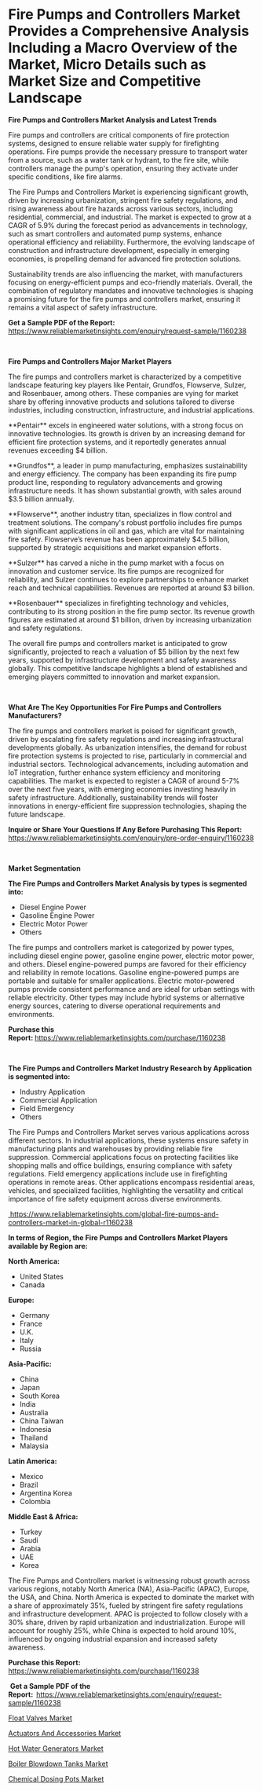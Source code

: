 <p><h1>Fire Pumps and Controllers Market Provides a Comprehensive Analysis Including a Macro Overview of the Market, Micro Details such as Market Size and Competitive Landscape</h1></p><p><strong>Fire Pumps and Controllers Market Analysis and Latest Trends</strong></p>
<p><p>Fire pumps and controllers are critical components of fire protection systems, designed to ensure reliable water supply for firefighting operations. Fire pumps provide the necessary pressure to transport water from a source, such as a water tank or hydrant, to the fire site, while controllers manage the pump's operation, ensuring they activate under specific conditions, like fire alarms.</p><p>The Fire Pumps and Controllers Market is experiencing significant growth, driven by increasing urbanization, stringent fire safety regulations, and rising awareness about fire hazards across various sectors, including residential, commercial, and industrial. The market is expected to grow at a CAGR of 5.9% during the forecast period as advancements in technology, such as smart controllers and automated pump systems, enhance operational efficiency and reliability. Furthermore, the evolving landscape of construction and infrastructure development, especially in emerging economies, is propelling demand for advanced fire protection solutions.</p><p>Sustainability trends are also influencing the market, with manufacturers focusing on energy-efficient pumps and eco-friendly materials. Overall, the combination of regulatory mandates and innovative technologies is shaping a promising future for the fire pumps and controllers market, ensuring it remains a vital aspect of safety infrastructure.</p></p>
<p><strong>Get a Sample PDF of the Report:&nbsp;</strong> <a href="https://www.reliablemarketinsights.com/enquiry/request-sample/1160238?utm_campaign=2004&utm_medium=2&utm_source=Github&utm_content=ia&utm_term=26122024&utm_id=fire-pumps-and-controllers">https://www.reliablemarketinsights.com/enquiry/request-sample/1160238</a></p>
<p>&nbsp;</p>
<p><strong>Fire Pumps and Controllers Major Market Players</strong></p>
<p><p>The fire pumps and controllers market is characterized by a competitive landscape featuring key players like Pentair, Grundfos, Flowserve, Sulzer, and Rosenbauer, among others. These companies are vying for market share by offering innovative products and solutions tailored to diverse industries, including construction, infrastructure, and industrial applications.</p><p>**Pentair** excels in engineered water solutions, with a strong focus on innovative technologies. Its growth is driven by an increasing demand for efficient fire protection systems, and it reportedly generates annual revenues exceeding $4 billion.</p><p>**Grundfos**, a leader in pump manufacturing, emphasizes sustainability and energy efficiency. The company has been expanding its fire pump product line, responding to regulatory advancements and growing infrastructure needs. It has shown substantial growth, with sales around $3.5 billion annually.</p><p>**Flowserve**, another industry titan, specializes in flow control and treatment solutions. The company's robust portfolio includes fire pumps with significant applications in oil and gas, which are vital for maintaining fire safety. Flowserve’s revenue has been approximately $4.5 billion, supported by strategic acquisitions and market expansion efforts.</p><p>**Sulzer** has carved a niche in the pump market with a focus on innovation and customer service. Its fire pumps are recognized for reliability, and Sulzer continues to explore partnerships to enhance market reach and technical capabilities. Revenues are reported at around $3 billion.</p><p>**Rosenbauer** specializes in firefighting technology and vehicles, contributing to its strong position in the fire pump sector. Its revenue growth figures are estimated at around $1 billion, driven by increasing urbanization and safety regulations.</p><p>The overall fire pumps and controllers market is anticipated to grow significantly, projected to reach a valuation of $5 billion by the next few years, supported by infrastructure development and safety awareness globally. This competitive landscape highlights a blend of established and emerging players committed to innovation and market expansion.</p></p>
<p>&nbsp;</p>
<p><strong>What Are The Key Opportunities For Fire Pumps and Controllers Manufacturers?</strong></p>
<p><p>The fire pumps and controllers market is poised for significant growth, driven by escalating fire safety regulations and increasing infrastructural developments globally. As urbanization intensifies, the demand for robust fire protection systems is projected to rise, particularly in commercial and industrial sectors. Technological advancements, including automation and IoT integration, further enhance system efficiency and monitoring capabilities. The market is expected to register a CAGR of around 5-7% over the next five years, with emerging economies investing heavily in safety infrastructure. Additionally, sustainability trends will foster innovations in energy-efficient fire suppression technologies, shaping the future landscape.</p></p>
<p><strong>Inquire or Share Your Questions If Any Before Purchasing This Report:</strong> <a href="https://www.reliablemarketinsights.com/enquiry/pre-order-enquiry/1160238?utm_campaign=2004&utm_medium=2&utm_source=Github&utm_content=ia&utm_term=26122024&utm_id=fire-pumps-and-controllers">https://www.reliablemarketinsights.com/enquiry/pre-order-enquiry/1160238</a></p>
<p>&nbsp;</p>
<p><strong>Market Segmentation</strong></p>
<p><strong>The Fire Pumps and Controllers Market Analysis by types is segmented into:</strong></p>
<p><ul><li>Diesel Engine Power</li><li>Gasoline Engine Power</li><li>Electric Motor Power</li><li>Others</li></ul></p>
<p><p>The fire pumps and controllers market is categorized by power types, including diesel engine power, gasoline engine power, electric motor power, and others. Diesel engine-powered pumps are favored for their efficiency and reliability in remote locations. Gasoline engine-powered pumps are portable and suitable for smaller applications. Electric motor-powered pumps provide consistent performance and are ideal for urban settings with reliable electricity. Other types may include hybrid systems or alternative energy sources, catering to diverse operational requirements and environments.</p></p>
<p><strong>Purchase this Report:&nbsp;</strong><a href="https://www.reliablemarketinsights.com/purchase/1160238?utm_campaign=2004&utm_medium=2&utm_source=Github&utm_content=ia&utm_term=26122024&utm_id=fire-pumps-and-controllers">https://www.reliablemarketinsights.com/purchase/1160238</a></p>
<p>&nbsp;</p>
<p><strong>The Fire Pumps and Controllers Market Industry Research by Application is segmented into:</strong></p>
<p><ul><li>Industry Application</li><li>Commercial Application</li><li>Field Emergency</li><li>Others</li></ul></p>
<p><p>The Fire Pumps and Controllers Market serves various applications across different sectors. In industrial applications, these systems ensure safety in manufacturing plants and warehouses by providing reliable fire suppression. Commercial applications focus on protecting facilities like shopping malls and office buildings, ensuring compliance with safety regulations. Field emergency applications include use in firefighting operations in remote areas. Other applications encompass residential areas, vehicles, and specialized facilities, highlighting the versatility and critical importance of fire safety equipment across diverse environments.</p></p>
<p><a href="https://www.reliablemarketinsights.com/global-fire-pumps-and-controllers-market-in-global-r1160238?utm_campaign=2004&utm_medium=2&utm_source=Github&utm_content=ia&utm_term=26122024&utm_id=fire-pumps-and-controllers">&nbsp;https://www.reliablemarketinsights.com/global-fire-pumps-and-controllers-market-in-global-r1160238</a></p>
<p><strong>In terms of Region, the Fire Pumps and Controllers Market Players available by Region are:</strong></p>
<p>
    <p> <strong> North America: </strong>
        <ul>
            <li>United States</li>
            <li>Canada</li>
        </ul>
        </p> 
    <p> <strong> Europe: </strong>
        <ul>
            <li>Germany</li>
            <li>France</li>
            <li>U.K.</li>
            <li>Italy</li>
            <li>Russia</li>
        </ul>
        </p> 
    <p> <strong> Asia-Pacific: </strong>
        <ul>
            <li>China</li>
            <li>Japan</li>
            <li>South Korea</li>
            <li>India</li>
            <li>Australia</li>
            <li>China Taiwan</li>
            <li>Indonesia</li>
            <li>Thailand</li>
            <li>Malaysia</li>
        </ul>
        </p> 
    <p> <strong> Latin America: </strong>
        <ul>
            <li>Mexico</li>
            <li>Brazil</li>
            <li>Argentina Korea</li>
            <li>Colombia</li>
        </ul>
        </p> 
    <p> <strong> Middle East & Africa: </strong>
        <ul>
            <li>Turkey</li>
            <li>Saudi</li>
            <li>Arabia</li>
            <li>UAE</li>
            <li>Korea</li>
        </ul>
    </p>
    </p>
<p><p>The Fire Pumps and Controllers market is witnessing robust growth across various regions, notably North America (NA), Asia-Pacific (APAC), Europe, the USA, and China. North America is expected to dominate the market with a share of approximately 35%, fueled by stringent fire safety regulations and infrastructure development. APAC is projected to follow closely with a 30% share, driven by rapid urbanization and industrialization. Europe will account for roughly 25%, while China is expected to hold around 10%, influenced by ongoing industrial expansion and increased safety awareness.</p></p>
<p><strong>Purchase this Report: </strong><a href="https://www.reliablemarketinsights.com/purchase/1160238?utm_campaign=2004&utm_medium=2&utm_source=Github&utm_content=ia&utm_term=26122024&utm_id=fire-pumps-and-controllers">https://www.reliablemarketinsights.com/purchase/1160238</a></p>
<p>&nbsp;<strong>Get a Sample PDF of the Report:&nbsp;&nbsp;</strong><a href="https://www.reliablemarketinsights.com/enquiry/request-sample/1160238?utm_campaign=2004&utm_medium=2&utm_source=Github&utm_content=ia&utm_term=26122024&utm_id=fire-pumps-and-controllers">https://www.reliablemarketinsights.com/enquiry/request-sample/1160238</a></p>
<p><strong></strong></p>
<p><p><a href="https://www.linkedin.com/pulse/float-valves-industry-growth-opportunities-growing-cagr-nf01f?utm_campaign=2004&utm_medium=2&utm_source=Github&utm_content=ia&utm_term=26122024&utm_id=fire-pumps-and-controllers">Float Valves Market</a></p><p><a href="https://www.linkedin.com/pulse/actuators-accessories-market-forecasting-share-size-revenue-ezc8f?utm_campaign=2004&utm_medium=2&utm_source=Github&utm_content=ia&utm_term=26122024&utm_id=fire-pumps-and-controllers">Actuators And Accessories Market</a></p><p><a href="https://www.linkedin.com/pulse/hot-water-generators-market-growth-outlook-2024-2031-in-depth-yctlf?utm_campaign=2004&utm_medium=2&utm_source=Github&utm_content=ia&utm_term=26122024&utm_id=fire-pumps-and-controllers">Hot Water Generators Market</a></p><p><a href="https://www.linkedin.com/pulse/boiler-blowdown-tanks-market-size-projected-grow-cagr-79-wg7hf?utm_campaign=2004&utm_medium=2&utm_source=Github&utm_content=ia&utm_term=26122024&utm_id=fire-pumps-and-controllers">Boiler Blowdown Tanks Market</a></p><p><a href="https://www.linkedin.com/pulse/chemical-dosing-pots-market-forecast-2024-2031-anticipating-jjj0f?utm_campaign=2004&utm_medium=2&utm_source=Github&utm_content=ia&utm_term=26122024&utm_id=fire-pumps-and-controllers">Chemical Dosing Pots Market</a></p></p>
